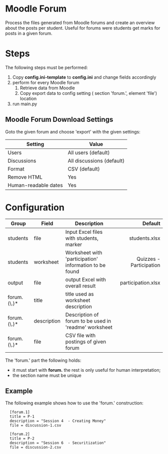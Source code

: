 # Moodle Forum
Process the files generated from Moodle forums and create an overview about the posts per student.
Useful for forums were students get marks for posts in a given forum.

# Steps

The following steps must be performed:

1. Copy **config.ini-template** to **config.ini** and change fields accordingly
1. perform for every Moodle forum
   1. Retrieve data from Moodle
   1. Copy export data to config setting ( section 'forum.', element 'file') location
1. run main.py

## Moodle Forum Download Settings

Goto the given forum and choose 'export' with the given settings:

| Setting              | Value                     | 
|----------------------|---------------------------|
| Users                | All users (default)       |
| Discussions          | All discussions (default) |
| Format               | CSV (default)             |
| Remove HTML          | Yes                       | 
| Human-readable dates | Yes                       |

# Configuration

| Group        | Field       | Description                                            | Default                 |
|--------------|-------------|--------------------------------------------------------|------------------------:|
| students     | file        | Input Excel files with students, marker                | students.xlsx           |
| students     | worksheet   | Worksheet with 'participation' information to be found | Quizzes - Participation |
| output       | file        | output Excel with overall result                       | participation.xlsx      |
| forum.(\\.)* | title       | title used as worksheet description                    |                         |
| forum.(\\.)* | description | Description of forum to be used in 'readme' worksheet  |                         |
| forum.(\\.)* | file        | CSV file with postings of given forum                  |                         |

The 'forum.' part the following holds:
- it must start with **forum.** the rest is only useful for human interpretation;
- the section name must be unique

## Example

The following example shows how to use the 'forum.'  construction:

      [forum.1]
      title = P-1
      description = "Session 4  - Creating Money"
      file = discussion-1.csv

      [forum.2]
      title = P-2
      description = "Session 6  - Securitization"
      file = discussion-2.csv
   

